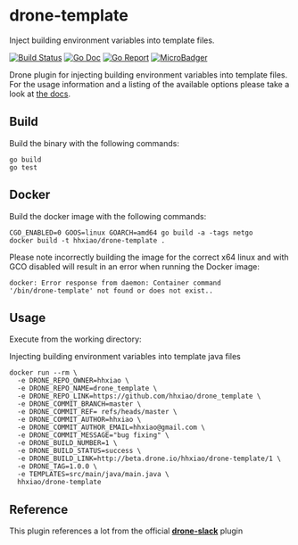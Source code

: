 # drone-template

Inject building environment variables into template files.

[![Build Status](https://travis-ci.org/hhxiao/drone-template.svg?branch=master)](https://travis-ci.org/hhxiao/drone-template)
[![Go Doc](https://godoc.org/github.com/drone-plugins/drone-template?status.svg)](http://godoc.org/github.com/hhxiao/drone-template)
[![Go Report](https://goreportcard.com/badge/github.com/hhxiao/drone-template)](https://goreportcard.com/report/github.com/hhxiao/drone-template)
[![MicroBadger](https://images.microbadger.com/badges/image/hhxiao/drone-template.svg)](https://microbadger.com/images/hhxiao/drone-template "Get your own image badge on microbadger.com")

Drone plugin for injecting building environment variables into template files. For the usage information and a
listing of the available options please take a look at [the docs](DOCS.md).

## Build

Build the binary with the following commands:

```
go build
go test
```

## Docker

Build the docker image with the following commands:

```
CGO_ENABLED=0 GOOS=linux GOARCH=amd64 go build -a -tags netgo
docker build -t hhxiao/drone-template .
```

Please note incorrectly building the image for the correct x64 linux and with
GCO disabled will result in an error when running the Docker image:

```
docker: Error response from daemon: Container command
'/bin/drone-template' not found or does not exist..
```

## Usage

Execute from the working directory:

Injecting building environment variables into template java files

```
docker run --rm \
  -e DRONE_REPO_OWNER=hhxiao \
  -e DRONE_REPO_NAME=drone_template \
  -e DRONE_REPO_LINK=https://github.com/hhxiao/drone_template \
  -e DRONE_COMMIT_BRANCH=master \
  -e DRONE_COMMIT_REF= refs/heads/master \
  -e DRONE_COMMIT_AUTHOR=hhxiao \
  -e DRONE_COMMIT_AUTHOR_EMAIL=hhxiao@gmail.com \
  -e DRONE_COMMIT_MESSAGE="bug fixing" \
  -e DRONE_BUILD_NUMBER=1 \
  -e DRONE_BUILD_STATUS=success \
  -e DRONE_BUILD_LINK=http://beta.drone.io/hhxiao/drone-template/1 \
  -e DRONE_TAG=1.0.0 \
  -e TEMPLATES=src/main/java/main.java \
  hhxiao/drone-template
```

## Reference
This plugin references a lot from the official **[drone-slack](https://github.com/drone-plugins/drone-slack)** plugin

